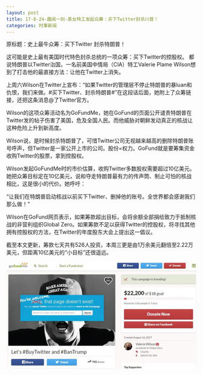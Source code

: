 ```yaml
---
layout: post
title: 17-8-24-趣闻一则-美女特工发起众筹：买下Twitter封杀川普！
categories: 时事新闻
---
```


原标题：史上最牛众筹：买下Twitter 封杀特朗普！

这可能是史上最有美国时代特色封杀总统的一项众筹：买下Twitter的控股权。
都说特朗普以Twitter治国，一名前美国中情局（CIA）特工Valerie Plame Wilson想到了打击他的最直接方法：让他在Twitter上消失。

上周六Wilson在Twitter上宣布：“如果Twitter的管理层不停止特朗普的暴luan和仇恨，我们来做。#买下Twitter、封杀特朗普#”在这段话后面，她附上了众筹链接，还把这条消息@了Twitter官方。

Wilson的这项众筹活动名为GoFundMe，她在GoFund的页面公开谴责特朗普在Twitter发的帖子伤害了美国，危及全国人民。而他威胁对朝鲜发动真正的核战让这种危险上升到新高度。

Wilson说，是时候封杀特朗普了，可惜Twitter公司无视越来越高的删除特朗普账号呼声，但Twitter是一家公开上市的公司。股份=权力。GoFund就是要筹集资金收购Twitter的股票，拿到控股权。

Wilson发起GoFundMe时的市价估算，收购Twitter多数股权需要超过10亿美元。她把众筹目标定在10亿美元，说和夺走特朗普最有力的传声筒、制止可怕的核战相比，这是很小的代价。她呼吁：

“让我们在特朗普启动核战以前买下Twitter、删掉他的账号。全世界都会感谢我们那么做！”

Wilson在GoFund网页表示，如果筹款超出目标，会将余额全部捐给致力于抵制核战的非营利组织Global Zero。如果筹款不足以获得Twitter的控股权，将寻找其他拥有控股权的方法，在Twitter的年度股东大会上提出这一倡议。

截至本文更新，筹款七天共有526人投资，本周三更是由1万余美元翻倍至2.22万美元，但距离10亿美元的“小目标”还很遥远。

![](/images/blog/USA/2.jpg)